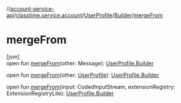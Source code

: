 //[account-service-api](../../../../index.md)/[classtime.service.account](../../index.md)/[UserProfile](../index.md)/[Builder](index.md)/[mergeFrom](merge-from.md)

# mergeFrom

[jvm]\
open fun [mergeFrom](merge-from.md)(other: Message): [UserProfile.Builder](index.md)

open fun [mergeFrom](merge-from.md)(other: [UserProfile](../index.md)): [UserProfile.Builder](index.md)

open fun [mergeFrom](merge-from.md)(input: CodedInputStream, extensionRegistry: ExtensionRegistryLite): [UserProfile.Builder](index.md)
